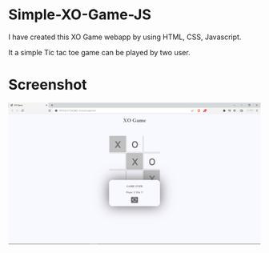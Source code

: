 # Simple-XO-Game-JS

I have created this XO Game webapp by using HTML, CSS, Javascript.

It a simple Tic tac toe game can be played by two user.

# Screenshot

![Screenshot](demo.png)
